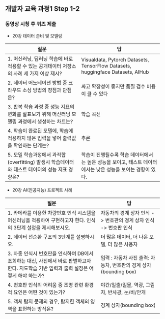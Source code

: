 ## 개발자 교육 과정1 Step 1-2
### 동영상 시청 후 퀴즈 제출

- 20강 데이터 준비 및 모델링

|질문|답|
|---|---|
|1. 머신러닝, 딥러닝 학습에 바로 적용할 수 있는 공개데이터 저장소의 사례 세 가지 이상 제시?|Visualdata, Pytorch Datasets, TensorFlow Datasets, huggingface Datasets, AIHub|
|2. 데이터 어노테이션 방법 중 크라우드 소싱 방법의 장점과 단점은?|싸고 확장성이 좋지만 품질 검수 비용이 클 수 있다|
|3. 반복 학습 과정 중 성능 지표의 변화를 살표보기 위해 머신러닝 모델링 과정에서 생성하는 차트는?|학습 곡선|
|4. 학습이 완료된 모델에, 학습에 적용하지 않은 입력을 넣어 출력값을 확인하는 단계는?|추론|
|5. 모델 학습과정에서 과적합(overfitting) 발생시 학습데이터와 테스트 데이터의 성능 지표 경향은?|학습이 진행될수록 학습 데이터에서는 높은 성능을 보이고, 테스트 데이터에서는 낮은 성능을 보이는 경향이 있다.|

- 20강 AI(인공지능) 프로젝트 사례

|질문|답|
|---|---|
|1. 카메라를 이용한 차량번호 인식 시스템을 머신러닝을 적용하여 구현하고자 한다. 인식의 3단계 설정을 제시해보시오.|자동차의 경계 상자 인식 -> 번호판의 경계 상자 인식 -> 번호판 인식|
|2. 데이터 선순환 구조의 3단계를 설명하시오.|더 많은 데이터, 더 나은 모델, 더 많은 사용자|
|3. 차종 인식시 번호판을 인식하여 DB에서 조회하는 대신, 사진에서 바로 판별하고자 한다. 지도학습 기반 입력과 출력 설정은 어떻게 해야 하는가?|입력 : 자동차 사진 출력: 자동차, 번호판의 경계 상자(bounding box)|
|4. 번호판 인식의 어려움 중 조명 관련 환경적 요인은 어떤 것이 있는가?|야간/일출/일몰, 역광, 그림자, 반사광, 눈/비/안개|
|5. 객체 탐지 문제의 경우, 탐지한 객체의 영역을 표현하는 방식은?|경계 상자(bounding box)|
